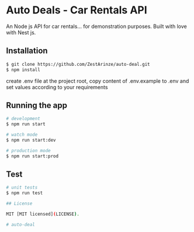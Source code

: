 # Auto Deals - Car Rentals API

An Node js API for car rentals... for demonstration purposes. Built with love with Nest js.

## Installation

```bash
$ git clone https://github.com/ZestArinze/auto-deal.git
$ npm install
```

create .env file at the project root, copy content of .env.example to .env and set values according to your requirements

## Running the app

```bash
# development
$ npm run start

# watch mode
$ npm run start:dev

# production mode
$ npm run start:prod
```

## Test

```bash
# unit tests
$ npm run test

## License

MIT [MIT licensed](LICENSE).

# auto-deal
```
